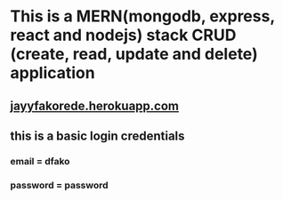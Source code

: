 # This is a MERN(mongodb, express, react and nodejs) stack CRUD (create, read, update and delete) application

## [jayyfakorede.herokuapp.com](https://jayyfakorede.herokuapp.com/)

## this is a basic login credentials

### email = dfako

### password = password
